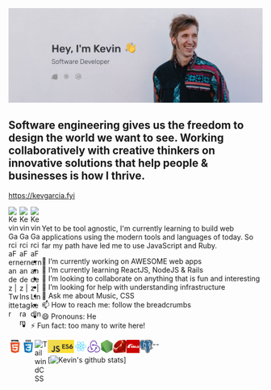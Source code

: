 [![Header](https://github.com/CumulusGround/CumulusGround/blob/master/header_shot.png "Header")](https://kevgarcia.fyi)

## Software engineering gives us the freedom to design the world we want to see. Working collaboratively with creative thinkers on innovative solutions that help people & businesses is how I thrive.

https://kevgarcia.fyi

[<img align="left" alt="KevinGarciaFernandez | Twitter" width="22px" src="https://cdn.jsdelivr.net/npm/simple-icons@v3/icons/twitter.svg" />][twitter]
[<img align="left" alt="KevinGarciaFernandez | Instagram" width="22px" src="https://cdn.jsdelivr.net/npm/simple-icons@v3/icons/instagram.svg" />][instagram]
[<img align="left" alt="KevinGarciaFernandez | LinkedIn" width="22px" src="https://cdn.jsdelivr.net/npm/simple-icons@v3/icons/linkedin.svg" />][linkedin]
<br />
<br />
Yet to be tool agnostic, I'm currently learning to build web applications using the modern tools and languages of today.
So far my path have led me to use JavaScript and Ruby.


- 🔭 I’m currently working on AWESOME web apps
- 🌱 I’m currently learning ReactJS, NodeJS & Rails
- 👯 I’m looking to collaborate on anything that is fun and interesting
- 🤔 I’m looking for help with understanding infrastructure
- 💬 Ask me about Music, CSS
- 📫 How to reach me: follow the breadcrumbs
- 😄 Pronouns: He
- ⚡ Fun fact: too many to write here!

<img align="left" alt="HTML5" width="26px" src="https://raw.githubusercontent.com/github/explore/80688e429a7d4ef2fca1e82350fe8e3517d3494d/topics/html/html.png" />
<img align="left" alt="CSS3" width="26px" src="https://raw.githubusercontent.com/github/explore/80688e429a7d4ef2fca1e82350fe8e3517d3494d/topics/css/css.png" />
<img align="left" alt="TailwindCSS" width="26px" src="https://camo.githubusercontent.com/87d7034892fd41dc88f3606bb44b853f87cd2c51/68747470733a2f2f7265666163746f72696e6775692e6e7963332e63646e2e6469676974616c6f6365616e7370616365732e636f6d2f7461696c77696e642d6c6f676f2e737667" />
<img align="left" alt="JavaScript" width="26px" src="https://raw.githubusercontent.com/github/explore/80688e429a7d4ef2fca1e82350fe8e3517d3494d/topics/javascript/javascript.png" />
<img align="left" alt="ES6" width="26px" src="https://raw.githubusercontent.com/github/explore/80688e429a7d4ef2fca1e82350fe8e3517d3494d/topics/es6/es6.png" />
<img align="left" alt="React" width="26px" src="https://raw.githubusercontent.com/github/explore/80688e429a7d4ef2fca1e82350fe8e3517d3494d/topics/react/react.png" />
<img align="left" alt="Redux" width="26px" src="https://raw.githubusercontent.com/github/explore/80688e429a7d4ef2fca1e82350fe8e3517d3494d/topics/redux/redux.png" />
<img align="left" alt="Node.js" width="26px" src="https://raw.githubusercontent.com/github/explore/80688e429a7d4ef2fca1e82350fe8e3517d3494d/topics/nodejs/nodejs.png" />
<img align="left" alt="Ruby" width="26px" src="https://raw.githubusercontent.com/github/explore/80688e429a7d4ef2fca1e82350fe8e3517d3494d/topics/ruby/ruby.png" />
<img align="left" alt="Rails" width="26px" src="https://raw.githubusercontent.com/github/explore/80688e429a7d4ef2fca1e82350fe8e3517d3494d/topics/rails/rails.png" />
<img align="left" alt="PostgreSQL" width="26px" src="https://raw.githubusercontent.com/github/explore/80688e429a7d4ef2fca1e82350fe8e3517d3494d/topics/postgresql/postgresql.png" />

--

[![Kevin's github stats](https://github-readme-stats.vercel.app/api?username=CumulusGround&count_private=true&show_icons=true&theme=dracula)]



[twitter]: https://twitter.com/CumulusGround
[instagram]: https://www.instagram.com/kevinthemix/
[linkedin]: https://www.linkedin.com/in/kevgarciaf/
